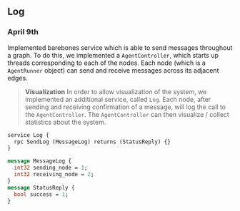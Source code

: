 ## Log
### April 9th
Implemented barebones service which is able to send messages throughout a graph. To do this,
we implemented a `AgentController`, which starts up threads corresponding to each of the nodes.
Each node (which is a `AgentRunner` object) can send and receive messages across its adjacent
edges.

>**Visualization**
> In order to allow visualization of the system, we implemented an additional service, called
> `Log`. Each node, after sending and receiving confirmation of a message, will log the call
> to the `AgentController`. The `AgentController` can then visualize / collect statistics
> about the system.

```protobuf
service Log {
  rpc SendLog (MessageLog) returns (StatusReply) {}
}

message MessageLog {
  int32 sending_node = 1;
  int32 receiving_node = 2;
}
message StatusReply {
  bool success = 1;
}
```